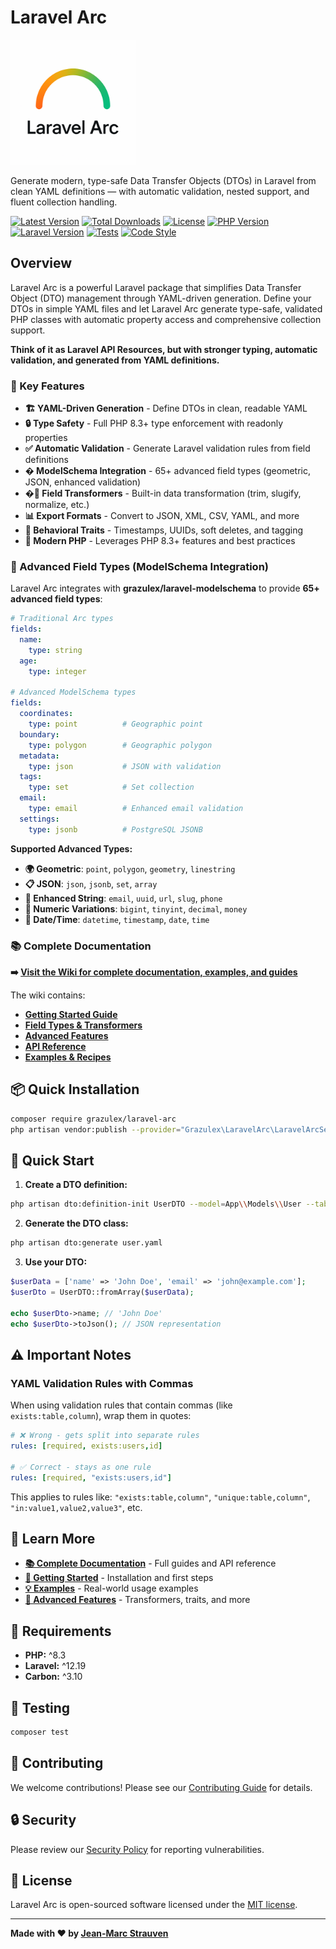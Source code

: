 # Laravel Arc

<img src="new_logo.png" alt="Laravel Arc" width="200">

Generate modern, type-safe Data Transfer Objects (DTOs) in Laravel from clean YAML definitions — with automatic validation, nested support, and fluent collection handling.

[![Latest Version](https://img.shields.io/packagist/v/grazulex/laravel-arc.svg?style=flat-square)](https://packagist.org/packages/grazulex/laravel-arc)
[![Total Downloads](https://img.shields.io/packagist/dt/grazulex/laravel-arc.svg?style=flat-square)](https://packagist.org/packages/grazulex/laravel-arc)
[![License](https://img.shields.io/github/license/grazulex/laravel-arc.svg?style=flat-square)](https://github.com/Grazulex/laravel-arc/blob/main/LICENSE.md)
[![PHP Version](https://img.shields.io/packagist/php-v/grazulex/laravel-arc.svg?style=flat-square)](https://php.net/)
[![Laravel Version](https://img.shields.io/badge/laravel-12.x-ff2d20?style=flat-square&logo=laravel)](https://laravel.com/)
[![Tests](https://img.shields.io/github/actions/workflow/status/grazulex/laravel-arc/tests.yml?branch=main&label=tests&style=flat-square)](https://github.com/Grazulex/laravel-arc/actions)
[![Code Style](https://img.shields.io/badge/code%20style-pint-000000?style=flat-square&logo=laravel)](https://github.com/laravel/pint)

## Overview

Laravel Arc is a powerful Laravel package that simplifies Data Transfer Object (DTO) management through YAML-driven generation. Define your DTOs in simple YAML files and let Laravel Arc generate type-safe, validated PHP classes with automatic property access and comprehensive collection support.

**Think of it as Laravel API Resources, but with stronger typing, automatic validation, and generated from YAML definitions.**

### 🎯 Key Features

- **🏗️ YAML-Driven Generation** - Define DTOs in clean, readable YAML
- **🔒 Type Safety** - Full PHP 8.3+ type enforcement with readonly properties
- **✅ Automatic Validation** - Generate Laravel validation rules from field definitions
- **� ModelSchema Integration** - 65+ advanced field types (geometric, JSON, enhanced validation)
- **�🔄 Field Transformers** - Built-in data transformation (trim, slugify, normalize, etc.)
- **📊 Export Formats** - Convert to JSON, XML, CSV, YAML, and more
- **🎯 Behavioral Traits** - Timestamps, UUIDs, soft deletes, and tagging
- **🚀 Modern PHP** - Leverages PHP 8.3+ features and best practices

### 🔧 Advanced Field Types (ModelSchema Integration)

Laravel Arc integrates with **grazulex/laravel-modelschema** to provide **65+ advanced field types**:

```yaml
# Traditional Arc types
fields:
  name:
    type: string
  age:
    type: integer

# Advanced ModelSchema types  
fields:
  coordinates:
    type: point          # Geographic point
  boundary:
    type: polygon        # Geographic polygon
  metadata:
    type: json           # JSON with validation
  tags:
    type: set            # Set collection
  email:
    type: email          # Enhanced email validation
  settings:
    type: jsonb          # PostgreSQL JSONB
```

**Supported Advanced Types:**
- **🌍 Geometric**: `point`, `polygon`, `geometry`, `linestring`
- **📋 JSON**: `json`, `jsonb`, `set`, `array`
- **📧 Enhanced String**: `email`, `uuid`, `url`, `slug`, `phone`
- **🔢 Numeric Variations**: `bigint`, `tinyint`, `decimal`, `money`
- **📅 Date/Time**: `datetime`, `timestamp`, `date`, `time`

### 📚 Complete Documentation

**➡️ [Visit the Wiki for complete documentation, examples, and guides](https://github.com/Grazulex/laravel-arc/wiki)**

The wiki contains:
- **[Getting Started Guide](https://github.com/Grazulex/laravel-arc/wiki/GETTING_STARTED)**
- **[Field Types & Transformers](https://github.com/Grazulex/laravel-arc/wiki/FIELD_TYPES)**
- **[Advanced Features](https://github.com/Grazulex/laravel-arc/wiki/ADVANCED_USAGE)**
- **[API Reference](https://github.com/Grazulex/laravel-arc/wiki/CLI_COMMANDS)**
- **[Examples & Recipes](https://github.com/Grazulex/laravel-arc/wiki/examples/README)**

## 📦 Quick Installation

```bash
composer require grazulex/laravel-arc
php artisan vendor:publish --provider="Grazulex\LaravelArc\LaravelArcServiceProvider"
```

## 🚀 Quick Start

1. **Create a DTO definition:**
```bash
php artisan dto:definition-init UserDTO --model=App\\Models\\User --table=users
```

2. **Generate the DTO class:**
```bash
php artisan dto:generate user.yaml
```

3. **Use your DTO:**
```php
$userData = ['name' => 'John Doe', 'email' => 'john@example.com'];
$userDto = UserDTO::fromArray($userData);

echo $userDto->name; // 'John Doe'
echo $userDto->toJson(); // JSON representation
```

## ⚠️ Important Notes

### YAML Validation Rules with Commas
When using validation rules that contain commas (like `exists:table,column`), wrap them in quotes:

```yaml
# ❌ Wrong - gets split into separate rules
rules: [required, exists:users,id]

# ✅ Correct - stays as one rule  
rules: [required, "exists:users,id"]
```

This applies to rules like: `"exists:table,column"`, `"unique:table,column"`, `"in:value1,value2,value3"`, etc.

## 📖 Learn More

- **[📚 Complete Documentation](https://github.com/Grazulex/laravel-arc/wiki)** - Full guides and API reference
- **[🚀 Getting Started](https://github.com/Grazulex/laravel-arc/wiki/GETTING_STARTED)** - Installation and first steps
- **[💡 Examples](https://github.com/Grazulex/laravel-arc/wiki/examples/README)** - Real-world usage examples
- **[🔧 Advanced Features](https://github.com/Grazulex/laravel-arc/wiki/ADVANCED_USAGE)** - Transformers, traits, and more

## 🔧 Requirements

- **PHP:** ^8.3
- **Laravel:** ^12.19
- **Carbon:** ^3.10

## 🧪 Testing

```bash
composer test
```

## 🤝 Contributing

We welcome contributions! Please see our [Contributing Guide](CONTRIBUTING.md) for details.

## 🔒 Security

Please review our [Security Policy](SECURITY.md) for reporting vulnerabilities.

## 📄 License

Laravel Arc is open-sourced software licensed under the [MIT license](LICENSE.md).

---

**Made with ❤️ by [Jean-Marc Strauven](https://github.com/Grazulex)**
